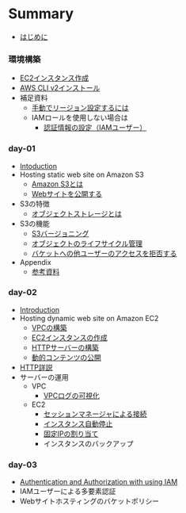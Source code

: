 # Summary

- [はじめに](README.md)

### 環境構築

- [EC2インスタンス作成](./day-01/create_ec2_instance.md)
- [AWS CLI v2インストール](./day-01/install_awscliv2.md)
- 補足資料
  - [手動でリージョン設定するには](./day-01/how_to_set_region_manually.md)
  - IAMロールを使用しない場合は
    - [認証情報の設定（IAMユーザー）](./day-01/set_authentication_with_iamuser.md)

### day-01

- [Intoduction](./day-01/README.md)
- Hosting static web site on Amazon S3
  - [Amazon S3とは](./day-01/s3_introduction.md)
  - [Webサイトを公開する](./day-01/publish_website.md)
- S3の特徴
  - [オブジェクトストレージとは](./day-01/what_is_object_storage.md)
- S3の機能
  - [S3バージョニング](./day-01/s3_versioning.md)
  - [オブジェクトのライフサイクル管理](./day-01/management_of_lifecycle.md)
  - [バケットへの他ユーザーのアクセスを拒否する](./day-01/deny_access_to_bucket.md)
- Appendix
  - [参考資料](./day-01/s3_reference.md)

### day-02

- [Introduction](./day-02/README.md)
- Hosting dynamic web site on Amazon EC2
  - [VPCの構築](./day-02/build_vpc.md)
  - [EC2インスタンスの作成](./day-02/create_ec2.md)
  - [HTTPサーバーの構築](./day-02/build_http_server.md)
  - [動的コンテンツの公開](./day-02/configuration_of_cgi.md)
- [HTTP詳説](./day-02/http_request.md)
- サーバーの運用
    - VPC
		- [VPCログの可視化](./day-02/vpc_flow_log.md)
    - EC2
      - [セッションマネージャによる接続](./day-02/connect_with_session_manager.md)
      - [インスタンス自動停止](./day-02/auto_stop_ec2_instance.md)
      - [固定IPの割り当て](./day-02/assign_elastic_ip.md)
      - インスタンスのバックアップ

### day-03

- [Authentication and Authorization with using IAM](./day-03/authentication_and_autholization.md)
- IAMユーザーによる多要素認証 
- Webサイトホスティングのバケットポリシー